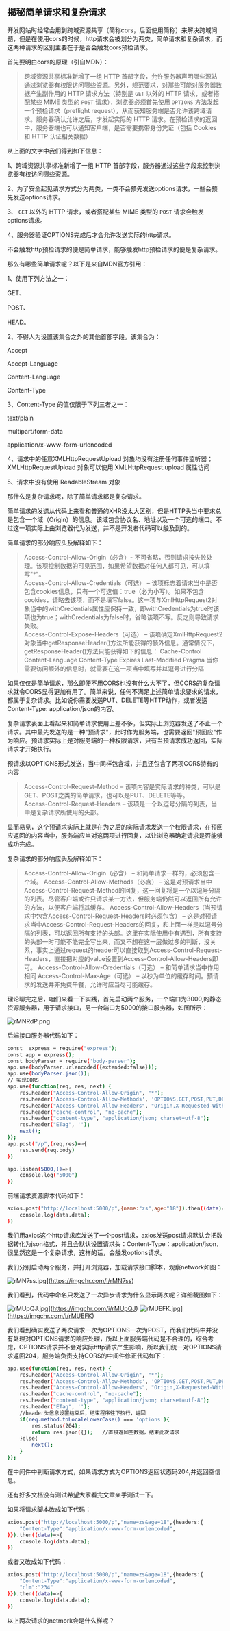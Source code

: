 ## 揭秘简单请求和复杂请求

开发网站时经常会用到跨域资源共享（简称cors，后面使用简称）来解决跨域问题，但是在使用cors的时候，http请求会被划分为两类，简单请求和复杂请求，而这两种请求的区别主要在于是否会触发cors预检请求。

首先要明白cors的原理（引自MDN）：

>跨域资源共享标准新增了一组 HTTP 首部字段，允许服务器声明哪些源站通过浏览器有权限访问哪些资源。另外，规范要求，对那些可能对服务器数据产生副作用的 HTTP 请求方法（特别是 `GET` 以外的 HTTP 请求，或者搭配某些 MIME 类型的 `POST` 请求），浏览器必须首先使用 `OPTIONS` 方法发起一个预检请求（preflight request），从而获知服务端是否允许该跨域请求。服务器确认允许之后，才发起实际的 HTTP 请求。在预检请求的返回中，服务器端也可以通知客户端，是否需要携带身份凭证（包括 Cookies 和 HTTP 认证相关数据）

从上面的文字中我们得到如下信息：

1、跨域资源共享标准新增了一组 HTTP 首部字段，服务器通过这些字段来控制浏览器有权访问哪些资源。

2、为了安全起见请求方式分为两类，一类不会预先发送options请求，一些会预先发送options请求。

3、 `GET` 以外的 HTTP 请求，或者搭配某些 MIME 类型的 `POST` 请求会触发options请求。

4、服务器验证OPTIONS完成后才会允许发送实际的http请求。

不会触发http预检请求的便是简单请求，能够触发http预检请求的便是复杂请求。

那么有哪些简单请求呢？以下是来自MDN官方引用：

1、使用下列方法之一：

GET、

POST、

HEAD。

2、不得人为设置该集合之外的其他首部字段。该集合为：

Accept

Accept-Language

Content-Language

Content-Type 

3、Content-Type 的值仅限于下列三者之一：

text/plain

multipart/form-data

application/x-www-form-urlencoded

4、请求中的任意XMLHttpRequestUpload 对象均没有注册任何事件监听器；XMLHttpRequestUpload 对象可以使用 XMLHttpRequest.upload 属性访问

5、请求中没有使用 ReadableStream 对象

那什么是复杂请求呢，除了简单请求都是复杂请求。

简单请求的发送从代码上来看和普通的XHR没太大区别，但是HTTP头当中要求总是包含一个域（Origin）的信息。该域包含协议名、地址以及一个可选的端口。不过这一项实际上由浏览器代为发送，并不是开发者代码可以触及到的。

简单请求的部分响应头及解释如下：

>Access-Control-Allow-Origin（必含）- 不可省略，否则请求按失败处理。该项控制数据的可见范围，如果希望数据对任何人都可见，可以填写"*"。<br/>
Access-Control-Allow-Credentials（可选） – 该项标志着请求当中是否包含cookies信息，只有一个可选值：true（必为小写）。如果不包含cookies，请略去该项，而不是填写false。这一项与XmlHttpRequest2对象当中的withCredentials属性应保持一致，即withCredentials为true时该项也为true；withCredentials为false时，省略该项不写。反之则导致请求失败。<br/>
Access-Control-Expose-Headers（可选） – 该项确定XmlHttpRequest2对象当中getResponseHeader()方法所能获得的额外信息。通常情况下，getResponseHeader()方法只能获得如下的信息：
Cache-Control
Content-Language
Content-Type
Expires
Last-Modified
Pragma
当你需要访问额外的信息时，就需要在这一项当中填写并以逗号进行分隔

如果仅仅是简单请求，那么即便不用CORS也没有什么大不了，但CORS的复杂请求就令CORS显得更加有用了。简单来说，任何不满足上述简单请求要求的请求，都属于复杂请求。比如说你需要发送PUT、DELETE等HTTP动作，或者发送Content-Type: application/json的内容。

复杂请求表面上看起来和简单请求使用上差不多，但实际上浏览器发送了不止一个请求。其中最先发送的是一种"预请求"，此时作为服务端，也需要返回"预回应"作为响应。预请求实际上是对服务端的一种权限请求，只有当预请求成功返回，实际请求才开始执行。

预请求以OPTIONS形式发送，当中同样包含域，并且还包含了两项CORS特有的内容

>Access-Control-Request-Method – 该项内容是实际请求的种类，可以是GET、POST之类的简单请求，也可以是PUT、DELETE等等。<br/>
Access-Control-Request-Headers – 该项是一个以逗号分隔的列表，当中是复杂请求所使用的头部。


显而易见，这个预请求实际上就是在为之后的实际请求发送一个权限请求，在预回应返回的内容当中，服务端应当对这两项进行回复，以让浏览器确定请求是否能够成功完成。

复杂请求的部分响应头及解释如下：


>Access-Control-Allow-Origin（必含） – 和简单请求一样的，必须包含一个域。
Access-Control-Allow-Methods（必含） – 这是对预请求当中Access-Control-Request-Method的回复，这一回复将是一个以逗号分隔的列表。尽管客户端或许只请求某一方法，但服务端仍然可以返回所有允许的方法，以便客户端将其缓存。
Access-Control-Allow-Headers（当预请求中包含Access-Control-Request-Headers时必须包含） – 这是对预请求当中Access-Control-Request-Headers的回复，和上面一样是以逗号分隔的列表，可以返回所有支持的头部。这里在实际使用中有遇到，所有支持的头部一时可能不能完全写出来，而又不想在这一层做过多的判断，没关系，事实上通过request的header可以直接取到Access-Control-Request-Headers，直接把对应的value设置到Access-Control-Allow-Headers即可。
Access-Control-Allow-Credentials（可选） – 和简单请求当中作用相同
Access-Control-Max-Age（可选） – 以秒为单位的缓存时间。预请求的发送并非免费午餐，允许时应当尽可能缓存。

理论聊完之后，咱们来看一下实践，首先启动两个服务，一个端口为3000,的静态资源服务器，用于请求接口，另一台端口为5000的接口服务器，如图所示：

![rMNRdP.png](https://s3.ax1x.com/2020/12/15/rMNRdP.png)

后端接口服务器代码如下：

```sh
const  express = require("express");
const app = express();
const bodyParser = require('body-parser');
app.use(bodyParser.urlencoded({extended:false}));
app.use(bodyParser.json());
// 实现CORS
app.use(function(req, res, next) {
    res.header("Access-Control-Allow-Origin", "*");
    res.header('Access-Control-Allow-Methods', 'OPTIONS,GET,POST,PUT,DELETE');
    res.header("Access-Control-Allow-Headers", "Origin,X-Requested-With,Content-Type,Accept,Authorization");
    res.header("cache-control", "no-cache");
    res.header("content-type", "application/json; charset=utf-8");
    res.header("ETag", '');
    next();
});
app.post("/p",(req,res)=>{
    res.send(req.body)
})

app.listen(5000,()=>{
    console.log("5000")
})
```

前端请求资源脚本代码如下：

```sh
axios.post("http://localhost:5000/p",{name:"zs",age:"18"}).then((data)=>{
    console.log(data.data);
})
```
我们用axios这个http请求库发送了一个post请求，axios发送post请求默认会把数据转化为json格式，并且会默认设置请求头：Content-Type：application/json，很显然这是一个复杂请求，这样的话，会触发options请求。

我们分别启动两个服务，并打开浏览器，加载请求接口脚本，观察network如图：

![rMN7ss.jpg](https://s3.ax1x.com/2020/12/15/rMN7ss.jpg)](https://imgchr.com/i/rMN7ss)

我们看到，代码中命名只发送了一次异步请求为什么显示两次呢？详细截图如下：

![rMUpQJ.jpg](https://s3.ax1x.com/2020/12/15/rMUpQJ.jpg)](https://imgchr.com/i/rMUpQJ)
![rMUEFK.jpg](https://s3.ax1x.com/2020/12/15/rMUEFK.jpg)](https://imgchr.com/i/rMUEFK)


我们看到确实发送了两次请求一次为OPTIONS一次为POST，而我们代码中并没有处理对OPTIONS请求的响应处理，所以上面服务端代码是不合理的，综合考虑，OPTIONS请求并不会对实际http请求产生影响，所以我们统一对OPTIONS请求返回204，服务端负责支持CORS的中间件修正代码如下：

```sh
app.use(function(req, res, next) {
    res.header("Access-Control-Allow-Origin", "*");
    res.header('Access-Control-Allow-Methods', 'OPTIONS,GET,POST,PUT,DELETE');
    res.header("Access-Control-Allow-Headers", "Origin,X-Requested-With,Content-Type,Accept,Authorization");
    res.header("cache-control", "no-cache");
    res.header("content-type", "application/json; charset=utf-8");
    res.header("ETag", '');
    //header头信息设置结束后，结束程序往下执行，返回
    if(req.method.toLocaleLowerCase() === 'options'){
        res.status(204);
        return res.json({});   //直接返回空数据，结束此次请求
    }else{
        next();
    }
});
```

在中间件中判断请求方式，如果请求方式为OPTIONS返回状态码204,并返回空信息。

还有好多文档没有测试希望大家看完文章亲手测试一下。

如果将请求脚本改成如下代码：

```sh
axios.post("http://localhost:5000/p","name=zs&age=18",{headers:{
    "Content-Type":"application/x-www-form-urlencoded",
}}).then((data)=>{
    console.log(data.data);
})
```
或者又改成如下代码：

```sh
axios.post("http://localhost:5000/p","name=zs&age=18",{headers:{
    "Content-Type":"application/x-www-form-urlencoded",
    "clm":"234"
}}).then((data)=>{
    console.log(data.data);
})
```
以上两次请求的netmork会是什么样呢？
